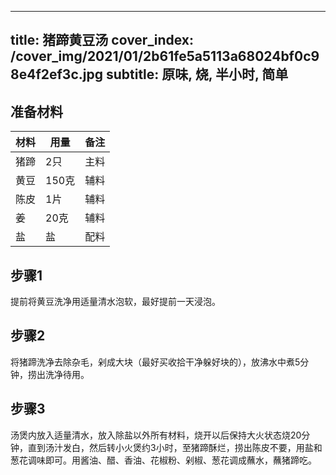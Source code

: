 
---
title: 猪蹄黄豆汤
cover_index: /cover_img/2021/01/2b61fe5a5113a68024bf0c98e4f2ef3c.jpg
subtitle: 原味, 烧, 半小时, 简单
---

## 准备材料

| 材料     | 用量 | 备注|
| ------- | ----- | --- |
| 猪蹄 | 2只| 主料 |
| 黄豆 | 150克| 辅料 |
| 陈皮 | 1片| 辅料 |
| 姜 | 20克| 辅料 |
| 盐 | 盐| 配料 |

## 步骤1

提前将黄豆洗净用适量清水泡软，最好提前一天浸泡。

## 步骤2

将猪蹄洗净去除杂毛，剁成大块（最好买收拾干净躲好块的），放沸水中煮5分钟，捞出洗净待用。

## 步骤3

汤煲内放入适量清水，放入除盐以外所有材料，烧开以后保持大火状态烧20分钟，直到汤汁发白，然后转小火煲约3小时，至猪蹄酥烂，捞出陈皮不要，用盐和葱花调味即可。用酱油、醋、香油、花椒粉、剁椒、葱花调成蘸水，蘸猪蹄吃。

